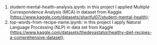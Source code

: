 1. student-mental-health-analysis.ipynb: in this project I applied Multiple Correspondence Analysis (MCA) in dataset from Kaggle (https://www.kaggle.com/datasets/shariful07/student-mental-health);
2. top-words-from-recipe-name.ipynb: in this project I apply Natural Language Processing (NLP) in data set from Kaggle (https://www.kaggle.com/datasets/thedevastator/healthy-diet-recipes-a-comprehensive-dataset);
